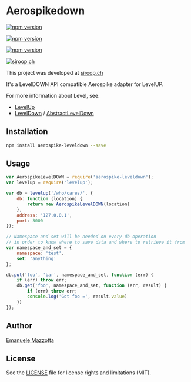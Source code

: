 # Aerospikedown

[![npm version](https://badge.fury.io/js/aerospike-leveldown.svg)](https://badge.fury.io/js/aerospike-leveldown)

[![npm version](https://img.shields.io/npm/dm/aerospike-leveldown.svg)](https://badge.fury.io/js/aerospike-leveldown)

[![npm version](https://img.shields.io/npm/dt/aerospike-leveldown.svg)](https://badge.fury.io/js/aerospike-leveldown)

[![siroop.ch](https://rawgit.com/ProjectThor/aerospikedown/master/img/siroop.svg)](https://siroop.ch)

This project was developed at [siroop.ch](https://siroop.ch)

It's a LevelDOWN API compatible Aerospike adapter for LevelUP.

For more information about Level, see:

* [LevelUp](https://github.com/Level/levelup)
* [LevelDown](https://github.com/Level/leveldown) / [AbstractLevelDown](https://github.com/Level/abstract-leveldown)

## Installation

``` sh
npm install aerospike-leveldown --save
```

## Usage

``` js
var AerospikeLevelDOWN = require('aerospike-leveldown');
var levelup = require('levelup');

var db = levelup('/who/cares/', {
    db: function (location) {
        return new AerospikeLevelDOWN(location)
    },
    address: '127.0.0.1',
    port: 3000
});

// Namespace and set will be needed on every db operation
// in order to know where to save data and where to retrieve it from
var namespace_and_set = {
    namespace: 'test',
    set: 'anything'
};

db.put('foo', 'bar', namespace_and_set, function (err) {
    if (err) throw err;
    db.get('foo', namespace_and_set, function (err, result) {
        if (err) throw err;
        console.log('Got foo =', result.value)
    })
});
```

## Author

[Emanuele Mazzotta](mailto:emanuele.mazzotta@siroop.ch)

## License

See the [LICENSE](LICENSE.md) file for license rights and limitations (MIT).
